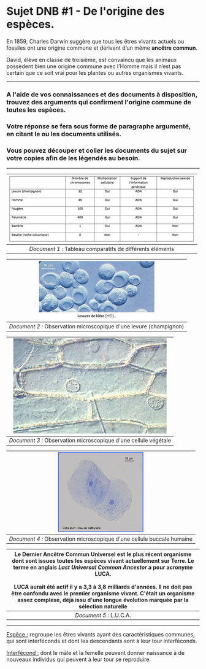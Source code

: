 # Sujet DNB #1 - De l'origine des espèces. 

En 1859, Charles Darwin suggère que tous les êtres vivants actuels ou fossiles ont une origine commune et dérivent d’un même **ancêtre commun**. 

David, élève en classe de troisième, est convaincu que les animaux possèdent bien une origine commune avec l’Homme mais il n’est pas certain que ce soit vrai pour les plantes ou autres organismes vivants.

---

### **A l'aide de vos connaissances et des documents à disposition, trouvez des arguments qui confirment l'origine commune de toutes les espèces.**

### **Votre réponse se fera sous forme de paragraphe argumenté, en citant le ou les documents utilisés.**

### **Vous pouvez découper et coller les documents du sujet sur votre copies afin de les légendés au besoin.**
---

|![](1.png)|
|:---:|
|*Document 1 :* Tableau comparatifs de différents éléments|


|![](2.png)|
|:---:|
|*Document 2 :* Observation microscopique d'une levure (champignon)|


|![](3.png)|
|:---:|
|*Document 3 :* Observation microscopique d'une cellule végétale|



|![](4.png)|
|:---:|
|*Document 4 :* Observation microscopique d'une cellule buccale humaine|


|Le **D**ernier **A**ncêtre **C**ommun **U**niversel est le plus récent organisme dont sont issues toutes les espèces vivant actuellement sur Terre. Le terme en anglais *Last Universal Common Ancestor* a pour acronyme LUCA. <br> <br> LUCA aurait été actif il y a 3,3 à 3,8 milliards d'années. Il ne doit pas être confondu avec le premier organisme vivant. C'était un organisme assez complexe, déjà issu d'une longue évolution marquée par la sélection naturelle|
|:---:|
|*Document 5 :* L.U.C.A.|

---

<u>Espèce :</u> regroupe les êtres vivants ayant des caractéristiques communes, qui sont interféconds et dont les descendants sont à leur tour interféconds.

<u>Interfécond :</u> dont le mâle et la femelle peuvent donner naissance à de nouveaux individus qui peuvent à leur tour se reproduire. 